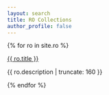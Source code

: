 ```yaml
---
layout: search
title: RO Collections
author_profile: false
---
```


{% for ro in site.ro %}


<a href="{{ ro.url | prepend: site.baseurl }}">
        {{ ro.title }}
</a>

<p class="post-excerpt">{{ ro.description | truncate: 160 }}</p>

{% endfor %} 
 
